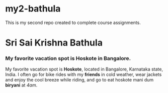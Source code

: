 # my2-bathula
This is my second repo created to complete course assignments.<br>
# Sri Sai Krishna Bathula<br>
### My favorite vacation spot is Hoskote in Bangalore.<br>
My favorite vacation spot is **Hoskote**, located in Bangalore, Karnataka state, India. I often go for bike rides with my **friends** in cold weather, wear jackets and enjoy the cool breeze while riding, and go to eat hoskote mani dum **biryani** at *4am*. 
